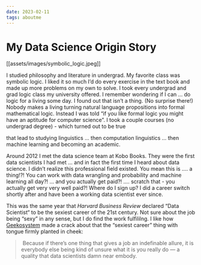 ```yaml
---
date: 2023-02-11
tags: aboutme
---
```

# My Data Science Origin Story
[[assets/images/symbolic_logic.jpeg]]

I studied philosophy and literature in undergrad. My favorite class was symbolic logic. I liked it so much I’d do every exercise in the text book and made up more problems on my own to solve. I took every undergrad and grad logic class my university offered. I remember wondering if I can … do logic for a living some day. I found out that isn’t a thing. (No surprise there!) Nobody makes a living turning natural language propositions into formal mathematical logic. Instead I was told “if you like formal logic you might have an aptitude for computer science”. I took a couple courses (no undergrad degree) - which turned out to be true

that lead to studying linguistics … then computation linguistics … then machine learning and becoming an academic.

Around 2012 I met the data science team at Kobo Books. They were the first data scientists I had met … and in fact the first time I heard about data science. I didn’t realize this professional field existed. You mean this is …. a thing!?! You can work with data wrangling and probability and machine learning all day?! … and you actually get paid?! …. scratch that - you actually get very very well paid?! Where do I sign up? I did a career switch shortly after and have been a working data scientist ever since. 

This was the same year that *Harvard Business Review* declared “Data Scientist“ to be the sexiest career of the 21st century.
Not sure about the job being “sexy” in any sense, but I do find the work fulfililng. I like how [Geekosystem](https://www.themarysue.com/data-scientist-sexy/) made a crack about that the “sexiest career” thing with tongue firmly planted in cheek: 
>  Because if there’s one thing that gives a job an indefinable allure, it is everybody else being kind of unsure what it is you really do — a quality that data scientists damn near embody.
